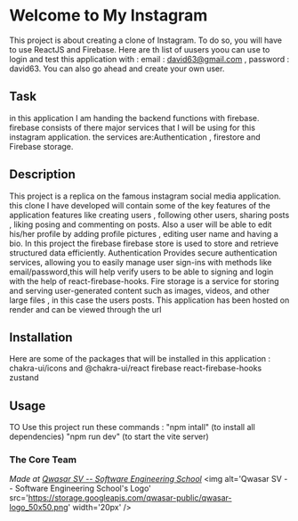 # Welcome to My Instagram
This project is about creating a clone of Instagram.
To do so, you will have to use ReactJS and Firebase.
Here are th list of uusers yoou can use to login and test this application with :
email : david63@gmail.com , password : david63.
You can also go ahead and create your own user.


## Task
in this application I am handing the backend functions with firebase.
firebase consists of there major services that I will be using for this instagram application.
the services are:Authentication , firestore and Firebase storage.

## Description
This project is a replica on the famous instagram social media application.
this clone I have developed will contain some of the key features of the application features like creating users ,
following other users, sharing posts , liking posing and commenting on posts.
Also a user will be able to edit his/her profile by adding profile pictures , editing user name and having a bio.
In this project the firebase firebase store is used to store and retrieve structured data efficiently.
Authentication Provides secure authentication services, allowing you to easily manage user sign-ins with methods 
like email/password,this will help verify users to be able to signing and login with the help of react-firebase-hooks.
Fire storage is a service for storing and serving user-generated content such as images, videos, and other large files ,
in this case the users posts.
This application has been hosted on render and can be viewed through the url

## Installation
Here are some of the packages that will be installed in this application :
chakra-ui/icons and @chakra-ui/react 
firebase 
react-firebase-hooks
zustand
## Usage
TO Use this project run these commands :
"npm intall" (to install all dependencies)
"npm run dev" (to start the vite server)
### The Core Team

<span><i>Made at <a href='https://qwasar.io'>Qwasar SV -- Software Engineering School</a></i></span>
<span><img alt='Qwasar SV -- Software Engineering School's Logo' src='https://storage.googleapis.com/qwasar-public/qwasar-logo_50x50.png' width='20px' /></span>


